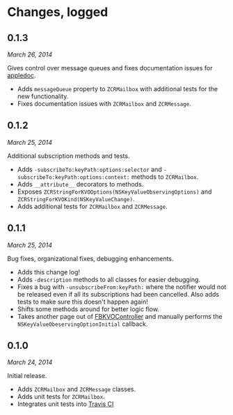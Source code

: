 # Changes, logged

## 0.1.3

*March 26, 2014*

Gives control over message queues and fixes documentation issues for [appledoc](https://github.com/tomaz/appledoc).

* Adds `messageQueue` property to `ZCRMailbox` with additional tests for the new functionality.
* Fixes documentation issues with `ZCRMailbox` and `ZCRMessage`.

## 0.1.2

*March 25, 2014*

Additional subscription methods and tests.

* Adds `-subscribeTo:keyPath:options:selector` and `-subscribeTo:keyPath:options:context:` methods to `ZCRMailbox`.
* Adds `__attribute__` decorators to methods.
* Exposes `ZCRStringForKVOOptions(NSKeyValueObservingOptions)` and `ZCRStringForKVOKind(NSKeyValueChange)`.
* Adds additional tests for `ZCRMailbox` and `ZCRMessage`.

## 0.1.1

*March 25, 2014*

Bug fixes, organizational fixes, debugging enhancements.

* Adds this change log!
* Adds `-description` methods to all classes for easier debugging.
* Fixes a bug with `-unsubscribeFrom:keyPath:` where the notifier would not be released even if all its subscriptions had been cancelled. Also adds tests to make sure this doesn't happen again!
* Shifts some methods around for better logic flow.
* Takes another page out of [FBKVOController](https://github.com/facebook/KVOController/blob/7742b9c81e528f0df6deea7fd3df9cc7ce3a9e8c/FBKVOController/FBKVOController.m#L268) and manually performs the `NSKeyValueObeservingOptionInitial` callback.


## 0.1.0

*March 24, 2014*

Initial release.

* Adds `ZCRMailbox` and `ZCRMessage` classes.
* Adds unit tests for `ZCRMailbox`.
* Integrates unit tests into [Travis CI](https://travis-ci.org/zradke/ZCRMailbox)